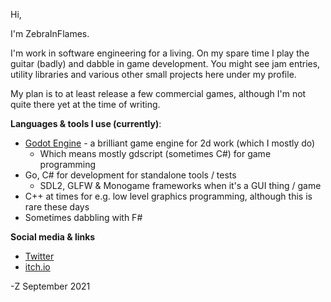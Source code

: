 Hi, 

I'm ZebraInFlames.

I'm work in software engineering for a living. On my spare time I play the guitar (badly) and dabble in game development. You might see jam entries, utility libraries and various other small projects here under my profile.

My plan is to at least release a few commercial games, although I'm not quite there yet at the time of writing.

**Languages & tools I use (currently)**:
* [Godot Engine](https://godotengine.org/) - a brilliant game engine for 2d work (which I mostly do)
  * Which means mostly gdscript (sometimes C#) for game programming
* Go, C# for development for standalone tools / tests
  * SDL2, GLFW & Monogame frameworks when it's a GUI thing / game
* C++ at times for e.g. low level graphics programming, although this is rare these days
* Sometimes dabbling with F#

**Social media & links**
* [Twitter](https://twitter.com/home)
* [itch.io](https://zebrainflames.itch.io/)


-Z
September 2021
